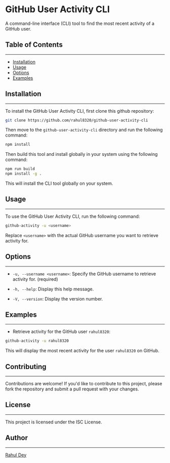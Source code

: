 # GitHub User Activity CLI

A command-line interface (CLI) tool to find the most recent activity of a GitHub user.

## Table of Contents

---

- [Installation](#installation)
- [Usage](#usage)
- [Options](#options)
- [Examples](#examples)

## Installation

---

To install the GitHub User Activity CLI, first clone this github repository:

```bash
git clone https://github.com/rahul8320/github-user-activity-cli
```

Then move to the `github-user-activity-cli` directory and run the following command:

```bash
npm install
```

Then build this tool and install globally in your system using the following command:

```bash
npm run build
npm install -g .
```

This will install the CLI tool globally on your system.

## Usage

---

To use the GitHub User Activity CLI, run the following command:

```bash
github-activity -u <username>
```

Replace `<username>` with the actual GitHub username you want to retrieve activity for.

## Options

---

- `-u, --username <username>`: Specify the GitHub username to retrieve activity for. (required)

- `-h, --help`: Display this help message.

- `-V, --version`: Display the version number.

## Examples

---

- Retrieve activity for the GitHub user `rahul8320`:

```bash
github-activity -u rahul8320
```

This will display the most recent activity for the user `rahul8320` on GitHub.

## Contributing

---

Contributions are welcome! If you'd like to contribute to this project, please fork the repository and submit a pull request with your changes.

## License

---

This project is licensed under the ISC License.

## Author

---

[Rahul Dey](https://github.com/rahul8320)
